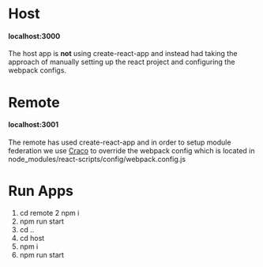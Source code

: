 # Host 
#### localhost:3000
  The host app is __not__ using create-react-app and instead had taking the approach of manually setting up
  the react project and configuring the webpack configs.

# Remote 
#### localhost:3001
The remote has used create-react-app and in order to setup module federation we use [Craco](https://github.com/gsoft-inc/craco)
to override the webpack config which is located in node_modules/react-scripts/config/webpack.config.js

# Run Apps
1. cd remote
2 npm i
3. npm run start
4. cd ..
5. cd host
6. npm i
7. npm run start



